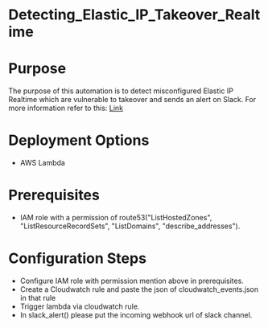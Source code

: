 # Detecting_Elastic_IP_Takeover_Realtime

# Purpose

The purpose of this automation is to detect misconfigured Elastic IP Realtime which are vulnerable to takeover and sends an alert on Slack. For more information refer to this:
[Link](https://puneetkmr187.hashnode.dev/detecting-vulnerable-elastic-ips-realtime) 


# Deployment Options

* AWS Lambda

# Prerequisites

* IAM role with a permission of route53("ListHostedZones", "ListResourceRecordSets", "ListDomains", "describe_addresses").

# Configuration Steps

* Configure IAM role with permission mention above in prerequisites.
* Create a Cloudwatch rule and paste the json of cloudwatch_events.json in that rule
* Trigger lambda via cloudwatch rule.
* In slack_alert() please put the incoming webhook url of slack channel.
